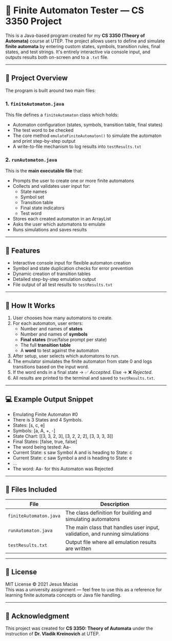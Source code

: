 # 🤖 Finite Automaton Tester — CS 3350 Project

This is a Java-based program created for my **CS 3350 (Theory of Automata)** course at UTEP. The project allows users to define and simulate **finite automata** by entering custom states, symbols, transition rules, final states, and test strings. It's entirely interactive via console input, and outputs results both on-screen and to a `.txt` file.

---

## 📌 Project Overview

The program is built around two main files:

### 1. `finiteAutomaton.java`
This file defines a `finiteAutomaton` class which holds:
- Automaton configuration (states, symbols, transition table, final states)
- The test word to be checked
- The core method `emulateFiniteAutomaton()` to simulate the automaton and print step-by-step output
- A write-to-file mechanism to log results into `testResults.txt`

### 2. `runAutomaton.java`
This is the **main executable file** that:
- Prompts the user to create one or more finite automatons
- Collects and validates user input for:
  - State names
  - Symbol set
  - Transition table
  - Final state indicators
  - Test word
- Stores each created automaton in an ArrayList
- Asks the user which automatons to emulate
- Runs simulations and saves results

---

## 🎯 Features

- Interactive console input for flexible automaton creation
- Symbol and state duplication checks for error prevention
- Dynamic creation of transition tables
- Detailed step-by-step emulation output
- File output of all test results to `testResults.txt`

---

## 🧠 How It Works

1. User chooses how many automatons to create.
2. For each automaton, user enters:
   - Number and names of **states**
   - Number and names of **symbols**
   - **Final states** (true/false prompt per state)
   - The full **transition table**
   - A **word** to test against the automaton
3. After setup, user selects which automatons to run.
4. The emulator simulates the finite automaton from state 0 and logs transitions based on the input word.
5. If the word ends in a final state → ✅ *Accepted*. Else → ❌ *Rejected*.
6. All results are printed to the terminal and saved to `testResults.txt`.

---

## 💻 Example Output Snippet
* Emulating Finite Automaton #0
* There is 3 States and 4 Symbols.
* States: [s, c, e]
* Symbols: [a, A, +, -]
* State Chart: [[3, 3, 2, 3], [3, 2, 2, 2], [3, 3, 3, 3]]
* Final States: [false, true, false]
* The word being tested: Aa-
* Current State: s saw Symbol A and is heading to State: c
* Current State: c saw Symbol a and is heading to State: e
* ...
* The word: Aa- for this Automaton was Rejected



---

## 📁 Files Included

| File | Description |
|------|-------------|
| `finiteAutomaton.java` | The class definition for building and simulating automatons |
| `runAutomaton.java` | The main class that handles user input, validation, and running simulations |
| `testResults.txt` | Output file where all emulation results are written |

---

## 📜 License

MIT License © 2021 Jesus Macias  
This was a university assignment — feel free to use this as a reference for learning finite automata concepts or Java file handling.

---

## 🙏 Acknowledgment

This project was created for **CS 3350: Theory of Automata** under the instruction of **Dr. Vladik Kreinovich** at UTEP.



